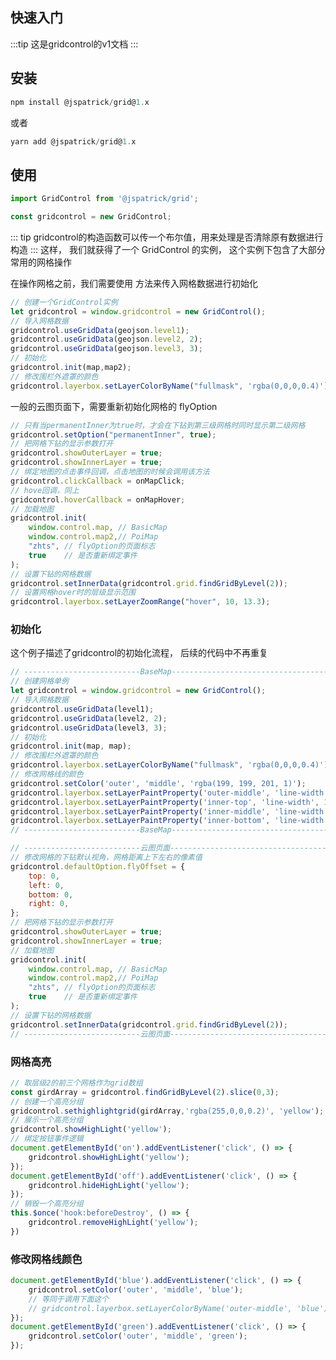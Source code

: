 ## 快速入门

:::tip
这是gridcontrol的v1文档
:::

## 安装

```javascript
npm install @jspatrick/grid@1.x
```
或者
```javascript
yarn add @jspatrick/grid@1.x
```

## 使用
```javascript
import GridControl from '@jspatrick/grid';

const gridcontrol = new GridControl;
```
::: tip
gridcontrol的构造函数可以传一个布尔值，用来处理是否清除原有数据进行构造
:::
这样， 我们就获得了一个 GridControl 的实例，
这个实例下包含了大部分常用的网格操作

在操作网格之前，我们需要使用 
<Href value="useGridData" path="/v1.x/Variable.html#usegriddata" /> 
方法来传入网格数据进行初始化
```javascript
// 创建一个GridControl实例
let gridcontrol = window.gridcontrol = new GridControl();
// 导入网格数据
gridcontrol.useGridData(geojson.level1);
gridcontrol.useGridData(geojson.level2, 2);
gridcontrol.useGridData(geojson.level3, 3);
// 初始化
gridcontrol.init(map,map2);
// 修改围栏外遮罩的颜色
gridcontrol.layerbox.setLayerColorByName("fullmask", 'rgba(0,0,0,0.4)');
```
一般的云图页面下，需要重新初始化网格的 flyOption
```javascript
// 只有当permanentInner为true时，才会在下钻到第三级网格时同时显示第二级网格
gridcontrol.setOption("permanentInner", true);
// 把网格下钻的显示参数打开
gridcontrol.showOuterLayer = true;
gridcontrol.showInnerLayer = true;
// 绑定地图的点击事件回调，点击地图的时候会调用该方法
gridcontrol.clickCallback = onMapClick;
// hove回调，同上
gridcontrol.hoverCallback = onMapHover;
// 加载地图
gridcontrol.init(
    window.control.map, // BasicMap
    window.control.map2,// PoiMap
    "zhts", // flyOption的页面标志
    true    // 是否重新绑定事件
);
// 设置下钻的网格数据
gridcontrol.setInnerData(gridcontrol.grid.findGridByLevel(2));
// 设置网格hover时的层级显示范围
gridcontrol.layerbox.setLayerZoomRange("hover", 10, 13.3);
```

### 初始化

这个例子描述了gridcontrol的初始化流程，
后续的代码中不再重复

<Mapbox >
<ExampleInit></ExampleInit>

```javascript
// --------------------------BaseMap-----------------------------------
// 创建网格单例
let gridcontrol = window.gridcontrol = new GridControl();
// 导入网格数据
gridcontrol.useGridData(level1);
gridcontrol.useGridData(level2, 2);
gridcontrol.useGridData(level3, 3);
// 初始化
gridcontrol.init(map, map);
// 修改围栏外遮罩的颜色
gridcontrol.layerbox.setLayerColorByName("fullmask", 'rgba(0,0,0,0.4)');
// 修改网格线的颜色
gridcontrol.setColor('outer', 'middle', 'rgba(199, 199, 201, 1)');
gridcontrol.layerbox.setLayerPaintProperty('outer-middle', 'line-width', 2);
gridcontrol.layerbox.setLayerPaintProperty('inner-top', 'line-width', 1);
gridcontrol.layerbox.setLayerPaintProperty('inner-middle', 'line-width', 2);
gridcontrol.layerbox.setLayerPaintProperty('inner-bottom', 'line-width', 2);
// --------------------------BaseMap-----------------------------------

// --------------------------云图页面-----------------------------------
// 修改网格的下钻默认视角，网格距离上下左右的像素值
gridcontrol.defaultOption.flyOffset = {
    top: 0,
    left: 0,
    bottom: 0,
    right: 0,
};
// 把网格下钻的显示参数打开
gridcontrol.showOuterLayer = true;
gridcontrol.showInnerLayer = true;
// 加载地图
gridcontrol.init(
    window.control.map, // BasicMap
    window.control.map2,// PoiMap
    "zhts", // flyOption的页面标志
    true    // 是否重新绑定事件
);
// 设置下钻的网格数据
gridcontrol.setInnerData(gridcontrol.grid.findGridByLevel(2));
// --------------------------云图页面-----------------------------------
```
</Mapbox>

### 网格高亮

<Mapbox>
<ExampleHighlight></ExampleHighlight>

```javascript
// 取层级2的前三个网格作为grid数组
const girdArray = gridcontrol.findGridByLevel(2).slice(0,3);
// 创建一个高亮分组
gridcontrol.sethighlightgrid(girdArray,'rgba(255,0,0,0.2)', 'yellow');
// 展示一个高亮分组
gridcontrol.showHighLight('yellow');
// 绑定按钮事件逻辑
document.getElementById('on').addEventListener('click', () => {
    gridcontrol.showHighLight('yellow');
});
document.getElementById('off').addEventListener('click', () => {
    gridcontrol.hideHighLight('yellow');
});
// 销毁一个高亮分组
this.$once('hook:beforeDestroy', () => {
    gridcontrol.removeHighLight('yellow');
})
```
</Mapbox>


### 修改网格线颜色

<Mapbox>
<ExampleLineColor></ExampleLineColor>

```javascript
document.getElementById('blue').addEventListener('click', () => {
    gridcontrol.setColor('outer', 'middle', 'blue');
    // 等同于调用下面这个
    // gridcontrol.layerbox.setLayerColorByName('outer-middle', 'blue');
});
document.getElementById('green').addEventListener('click', () => {
    gridcontrol.setColor('outer', 'middle', 'green');
});
```
</Mapbox>
